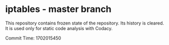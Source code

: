 # iptables - master branch

This repository contains frozen state of the repository.
Its history is cleared. It is used only for static code
analysis with Codacy.

Commit Time: 1702015450